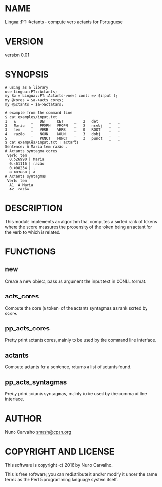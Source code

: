 # NAME

Lingua::PT::Actants - compute verb actants for Portuguese

# VERSION

version 0.01

# SYNOPSIS

    # using as a library
    use Lingua::PT::Actants;
    my $a = Lingua::PT::Actants->new( conll => $input );
    my @cores = $a->acts_cores;
    my @actants = $a->actatans;

    # example from the command line
    $ cat examples/input.txt 
    1   A       _   DET     DET     _   2   det     _   _
    2   Maria   _   PROPN   PROPN   _   3   nsubj   _   _
    3   tem     _   VERB    VERB    _   0   ROOT    _   _
    4   razão   _   NOUN    NOUN    _   3   dobj    _   _
    5   .       _   PUNCT   PUNCT   _   3   punct   _   _
    $ cat examples/input.txt | actants
    Sentence: A Maria tem razão .
    # Actants syntagma cores
     Verb: tem
      0.526990 | Maria
      0.461116 | razão
      0.008234 | .
      0.003660 | A
    # Actants syntagmas
     Verb: tem
      A1: A Maria
      A2: razão

# DESCRIPTION

This module implements an algorithm that computes a sorted rank of tokens
where the score measures the propensity of the token being an actant
for the verb to which is related.

# FUNCTIONS

## new

Create a new object, pass as argument the input text in CONLL format.

## acts\_cores

Compute the core (a token) of the actants syntagmas as rank sorted by score.

## pp\_acts\_cores

Pretty print actants cores, mainly to be used by the command line interface.

## actants

Compute actants for a sentence, returns a list of actants found.

## pp\_acts\_syntagmas

Pretty print actants syntagmas, mainly to be used by the command line interface.

# AUTHOR

Nuno Carvalho <smash@cpan.org>

# COPYRIGHT AND LICENSE

This software is copyright (c) 2016 by Nuno Carvalho.

This is free software; you can redistribute it and/or modify it under
the same terms as the Perl 5 programming language system itself.
